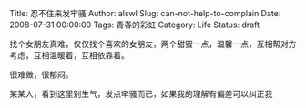 Title: 忍不住来发牢骚
Author: alswl
Slug: can-not-help-to-complain
Date: 2008-07-31 00:00:00
Tags: 青春的彩虹
Category: Life
Status: draft

找个女朋友真难，仅仅找个喜欢的女朋友，两个甜蜜一点，温馨一点，互相帮对方考虑，互相温暖着，互相依靠着。

很难做，很郁闷。

某某人，看到这里别生气，发点牢骚而已，如果我的理解有偏差可以纠正我


